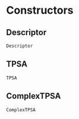 # Constructors
## Descriptor
```@docs
Descriptor
```
## TPSA
```@docs
TPSA
```
## ComplexTPSA 
```@docs 
ComplexTPSA
```